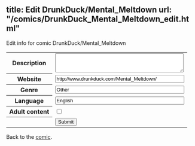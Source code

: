 title: Edit DrunkDuck/Mental_Meltdown
url: "/comics/DrunkDuck_Mental_Meltdown_edit.html"
---
Edit info for comic DrunkDuck/Mental_Meltdown

<form name="comic" action="http://gaepostmail.appspot.com/comic/" method="post">
<table class="comicinfo">
<tr>
<th>Description</th><td><textarea name="description" cols="40" rows="3"></textarea></td>
</tr>
<tr>
<th>Website</th><td><input type="text" name="url" value="http://www.drunkduck.com/Mental_Meltdown/" size="40"/></td>
</tr>
<tr>
<th>Genre</th><td><input type="text" name="genre" value="Other" size="40"/></td>
</tr>
<tr>
<th>Language</th><td><input type="text" name="language" value="English" size="40"/></td>
</tr>
<tr>
<th>Adult content</th><td><input type="checkbox" name="adult" value="adult" /></td>
</tr>
<tr>
<th></th><td>
<input type="hidden" name="comic" value="DrunkDuck_Mental_Meltdown" />
<input type="submit" name="submit" value="Submit" />
</td>
</tr>
</table>
</form>

Back to the [comic](DrunkDuck_Mental_Meltdown.html).
